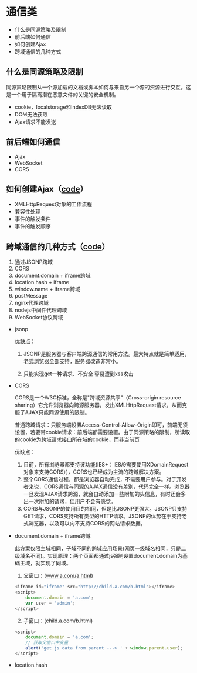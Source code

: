 # 通信类

* 什么是同源策略及限制
* 前后端如何通信
* 如何创建Ajax
* 跨域通信的几种方式

## 什么是同源策略及限制
同源策略限制从一个源加载的文档或脚本如何与来自另一个源的资源进行交互。这是一个用于隔离潜在恶意文件的关键的安全机制。
- cookie，localstorage和IndexDB无法读取
- DOM无法获取
- Ajax请求不能发送

## 前后端如何通信
- Ajax
- WebSocket
- CORS

## 如何创建Ajax（[code](https://github.com/WuChenDi/Front-End/blob/master/04-%E9%9D%A2%E8%AF%95/2018%E5%B9%B4%E5%BA%95Coding/jsonp.js)）
- XMLHttpRequest对象的工作流程
- 兼容性处理
- 事件的触发条件
- 事件的触发顺序

## 跨域通信的几种方式（[code](https://github.com/WuChenDi/Front-End/blob/master/04-%E9%9D%A2%E8%AF%95/2018%E5%B9%B4%E5%BA%95Coding/ajax.html)）
1. 通过JSONP跨域
2. CORS
3. document.domain + iframe跨域
4. location.hash + iframe
5. window.name + iframe跨域
6. postMessage
7. nginx代理跨域
8. nodejs中间件代理跨域
9. WebSocket协议跨域


- jsonp

    优缺点：

    1. JSONP是服务器与客户端跨源通信的常用方法。最大特点就是简单适用，老式浏览器全部支持，服务器改造非常小。

    2. 只能实现get一种请求、不安全 容易遭到xss攻击

- CORS

    CORS是一个W3C标准，全称是"跨域资源共享"（Cross-origin resource sharing）它允许浏览器向跨源服务器，发出XMLHttpRequest请求，从而克服了AJAX只能同源使用的限制。

    普通跨域请求：只服务端设置Access-Control-Allow-Origin即可，前端无须设置，若要带cookie请求：前后端都需要设置。由于同源策略的限制，所读取的cookie为跨域请求接口所在域的cookie，而非当前页

    优缺点：

    1. 目前，所有浏览器都支持该功能(IE8+：IE8/9需要使用XDomainRequest对象来支持CORS）)，CORS也已经成为主流的跨域解决方案。
    2. 整个CORS通信过程，都是浏览器自动完成，不需要用户参与。对于开发者来说，CORS通信与同源的AJAX通信没有差别，代码完全一样。浏览器一旦发现AJAX请求跨源，就会自动添加一些附加的头信息，有时还会多出一次附加的请求，但用户不会有感觉。
    3. CORS与JSONP的使用目的相同，但是比JSONP更强大。JSONP只支持GET请求，CORS支持所有类型的HTTP请求。JSONP的优势在于支持老式浏览器，以及可以向不支持CORS的网站请求数据。

- document.domain + iframe跨域

    此方案仅限主域相同，子域不同的跨域应用场景(网页一级域名相同，只是二级域名不同)。实现原理：两个页面都通过js强制设置document.domain为基础主域，就实现了同域。

    1. 父窗口：(www.a.com/a.html)
    ```js
    <iframe id="iframe" src="http://child.a.com/b.html"></iframe>
    <script>
        document.domain = 'a.com';
        var user = 'admin';
    </script>
    ```

    2. 子窗口：(child.a.com/b.html)
    ```js
    <script>
        document.domain = 'a.com';
        // 获取父窗口中变量
        alert('get js data from parent ---> ' + window.parent.user);
    </script>
    ```

- location.hash

